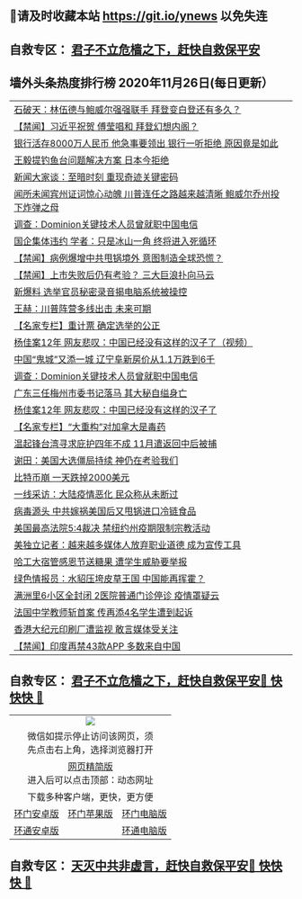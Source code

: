 ## 📩请及时收藏本站 https://git.io/ynews 以免失连</a>
## 自救专区： [君子不立危樯之下，赶快自救保平安 ](https://github.com/pwgy/td/blob/master/README.md)

## 墙外头条热度排行榜 2020年11月26日(每日更新）

 <table>

<tr><td colspan="2" align="left"><a href="https://ssauzcqm.xlohf.cyou/?name=c1249627&key=pzykfwejorbvjhqc&from=gy2">石破天：林伍德与鲍威尔强强联手 拜登变白登还有多久？</a></td></tr>
<tr><td colspan="2" align="left"><a href="https://ssauzcqm.xlohf.cyou/?name=c1249664&key=pzykfwejorbvjhqc&from=gy2">【禁闻】习近平祝贺 傅莹唱和 拜登幻想内阁？</a></td></tr>
<tr><td colspan="2" align="left"><a href="https://ssauzcqm.xlohf.cyou/?name=c1249632&key=pzykfwejorbvjhqc&from=gy2">银行活存8000万人民币 他急事要领出 银行一听拒绝 原因竟是如此</a></td></tr>
<tr><td colspan="2" align="left"><a href="https://ssauzcqm.xlohf.cyou/?name=c1249694&key=pzykfwejorbvjhqc&from=gy2">王毅提钓鱼台问题解决方案 日本今拒绝</a></td></tr>
<tr><td colspan="2" align="left"><a href="https://ssauzcqm.xlohf.cyou/?name=c1249695&key=pzykfwejorbvjhqc&from=gy2">新闻大家谈：至暗时刻 重现奇迹关键密码</a></td></tr>
<tr><td colspan="2" align="left"><a href="https://ssauzcqm.xlohf.cyou/?name=c1249642&key=pzykfwejorbvjhqc&from=gy2">闻所未闻宾州证词惊心动魄 川普连任之路越来越清晰 鲍威尔乔州投下炸弹之母</a></td></tr>
<tr><td colspan="2" align="left"><a href="https://ssauzcqm.xlohf.cyou/?name=c1249625&key=pzykfwejorbvjhqc&from=gy2">调查：Dominion关键技术人员曾就职中国电信</a></td></tr>
<tr><td colspan="2" align="left"><a href="https://ssauzcqm.xlohf.cyou/?name=c1249659&key=pzykfwejorbvjhqc&from=gy2">国企集体违约 学者：只是冰山一角 终将进入死循环</a></td></tr>
<tr><td colspan="2" align="left"><a href="https://ssauzcqm.xlohf.cyou/?name=c1249665&key=pzykfwejorbvjhqc&from=gy2">【禁闻】病例爆增中共甩锅境外 意图制造全球恐慌？</a></td></tr>
<tr><td colspan="2" align="left"><a href="https://ssauzcqm.xlohf.cyou/?name=c1249689&key=pzykfwejorbvjhqc&from=gy2">【禁闻】上市失败后仍有考验？ 三大巨浪扑向马云</a></td></tr>
<tr><td colspan="2" align="left"><a href="https://ssauzcqm.xlohf.cyou/?name=c1249671&key=pzykfwejorbvjhqc&from=gy2">新爆料 选举官员秘密录音揭电脑系统被操控</a></td></tr>
<tr><td colspan="2" align="left"><a href="https://ssauzcqm.xlohf.cyou/?name=c1249603&key=pzykfwejorbvjhqc&from=gy2">王赫：川普阵营多线出击 未来可期</a></td></tr>
<tr><td colspan="2" align="left"><a href="https://ssauzcqm.xlohf.cyou/?name=c1249687&key=pzykfwejorbvjhqc&from=gy2">【名家专栏】重计票 确定选举的公正</a></td></tr>
<tr><td colspan="2" align="left"><a href="https://ssauzcqm.xlohf.cyou/?name=c1249637&key=pzykfwejorbvjhqc&from=gy2">杨佳案12年  网友悲叹：中国已经没有这样的汉子了（视频）</a></td></tr>
<tr><td colspan="2" align="left"><a href="https://ssauzcqm.xlohf.cyou/?name=c1249646&key=pzykfwejorbvjhqc&from=gy2">中国“鬼城”又添一城 辽宁阜新房价从1.1万跌到6千</a></td></tr>
<tr><td colspan="2" align="left"><a href="https://ssauzcqm.xlohf.cyou/?name=c1249673&key=pzykfwejorbvjhqc&from=gy2">调查：Dominion关键技术人员曾就职中国电信</a></td></tr>
<tr><td colspan="2" align="left"><a href="https://ssauzcqm.xlohf.cyou/?name=c1249674&key=pzykfwejorbvjhqc&from=gy2">广东三任梅州市委书记落马 其大秘自缢身亡</a></td></tr>
<tr><td colspan="2" align="left"><a href="https://ssauzcqm.xlohf.cyou/?name=c1249656&key=pzykfwejorbvjhqc&from=gy2">杨佳案12年 网友悲叹：中国已经没有这样的汉子了</a></td></tr>
<tr><td colspan="2" align="left"><a href="https://ssauzcqm.xlohf.cyou/?name=c1249629&key=pzykfwejorbvjhqc&from=gy2">【名家专栏】“大重构”对加拿大是毒药</a></td></tr>
<tr><td colspan="2" align="left"><a href="https://ssauzcqm.xlohf.cyou/?name=c1249655&key=pzykfwejorbvjhqc&from=gy2">温起锋台湾寻求庇护四年不成 11月遣返回中后被捕</a></td></tr>
<tr><td colspan="2" align="left"><a href="https://ssauzcqm.xlohf.cyou/?name=c1249594&key=pzykfwejorbvjhqc&from=gy2">谢田：美国大选僵局持续 神仍在考验我们</a></td></tr>
<tr><td colspan="2" align="left"><a href="https://ssauzcqm.xlohf.cyou/?name=c1249672&key=pzykfwejorbvjhqc&from=gy2">比特币崩 一天跌掉2000美元</a></td></tr>
<tr><td colspan="2" align="left"><a href="https://ssauzcqm.xlohf.cyou/?name=c1249670&key=pzykfwejorbvjhqc&from=gy2">一线采访：大陆疫情恶化 民众称从未断过</a></td></tr>
<tr><td colspan="2" align="left"><a href="https://ssauzcqm.xlohf.cyou/?name=c1249686&key=pzykfwejorbvjhqc&from=gy2">病毒源头 中共嫁祸美国后又甩锅进口冷链食品</a></td></tr>
<tr><td colspan="2" align="left"><a href="https://ssauzcqm.xlohf.cyou/?name=c1249630&key=pzykfwejorbvjhqc&from=gy2">美国最高法院5:4裁决 禁纽约州疫期限制宗教活动</a></td></tr>
<tr><td colspan="2" align="left"><a href="https://ssauzcqm.xlohf.cyou/?name=c1249660&key=pzykfwejorbvjhqc&from=gy2">美独立记者：越来越多媒体人放弃职业道德 成为宣传工具</a></td></tr>
<tr><td colspan="2" align="left"><a href="https://ssauzcqm.xlohf.cyou/?name=c1249635&key=pzykfwejorbvjhqc&from=gy2">哈工大宿管感恩节送糖果 遭学生威胁要举报</a></td></tr>
<tr><td colspan="2" align="left"><a href="https://ssauzcqm.xlohf.cyou/?name=c1249649&key=pzykfwejorbvjhqc&from=gy2">绿色情报员：水貂压垮皮草王国 中国能再挥霍？</a></td></tr>
<tr><td colspan="2" align="left"><a href="https://ssauzcqm.xlohf.cyou/?name=c1249658&key=pzykfwejorbvjhqc&from=gy2">满洲里6小区全封闭 2医院普通门诊停诊 疫情罩疑云</a></td></tr>
<tr><td colspan="2" align="left"><a href="https://ssauzcqm.xlohf.cyou/?name=c1249654&key=pzykfwejorbvjhqc&from=gy2">法国中学教师斩首案 传再添4名学生遭到起诉</a></td></tr>
<tr><td colspan="2" align="left"><a href="https://ssauzcqm.xlohf.cyou/?name=c1249669&key=pzykfwejorbvjhqc&from=gy2">香港大纪元印刷厂遭监视 敢言媒体受关注</a></td></tr>
<tr><td colspan="2" align="left"><a href="https://ssauzcqm.xlohf.cyou/?name=c1249688&key=pzykfwejorbvjhqc&from=gy2">【禁闻】印度再禁43款APP 多数来自中国</a></td></tr>

</table>

 ## 自救专区： [君子不立危樯之下，赶快自救保平安🍎 快快快 📩](https://github.com/pwgy/td/blob/master/README.md)
 
<table>
  <tr>
    <td colspan="3" align="center"><img src="https://cdn.jsdelivr.net/gh/opipe/up/oGate65.jpg"/></td>
  </tr>
  <tr>
    <td colspan="3" align="center">微信如提示停止访问该网页，须<br/>先点击右上角，选择浏览器打开</td>
  <tr>
  <tr>
    <td colspan="3" align="center"><a href="https://gitcdn.xyz/cdn/otiny/up/master/show005.htm">网页精简版</a><br/>进入后可以点击顶部：动态网址</td>
  </tr>
  <tr>
    <td colspan="3" align="center">下载多种客户端，更快，更方便</td>
  <tr>
  <tr>
    <td align="center"><a href="https://cdn.jsdelivr.net/gh/opipe/up/oGatea.apk">环门安卓版</a></td>
    <td align="center"><a href="https://x.co/odisk">环门苹果版</a></td>
    <td align="center"><a href="https://cdn.jsdelivr.net/gh/opipe/up/oGate.zip">环门电脑版</a></td>
  </tr>
  <tr>
    <td align="center"><a href="https://cdn.jsdelivr.net/gh/opipe/up/oPipe.apk">环通安卓版</a></td>
    <td align="center"></td>
    <td align="center"><a href="https://raw.githubusercontent.com/opipe/up/master/oPipe.zip">环通电脑版</a></td>
  </tr>
  
</table>


 ## 自救专区： [天灭中共非虚言，赶快自救保平安🍎 快快快 📩](https://github.com/pwgy/td/blob/master/README.md)
